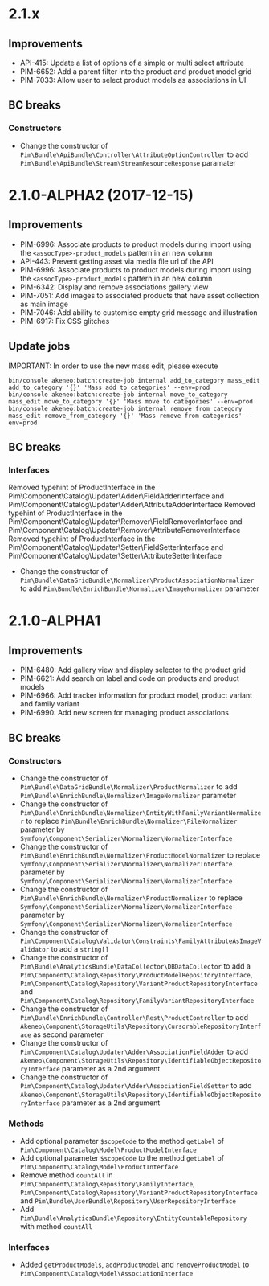 # 2.1.x

## Improvements

- API-415: Update a list of options of a simple or multi select attribute
- PIM-6652: Add a parent filter into the product and product model grid
- PIM-7033: Allow user to select product models as associations in UI

## BC breaks

### Constructors

- Change the constructor of `Pim\Bundle\ApiBundle\Controller\AttributeOptionController` to add `Pim\Bundle\ApiBundle\Stream\StreamResourceResponse` paramater

# 2.1.0-ALPHA2 (2017-12-15)

## Improvements

- PIM-6996: Associate products to product models during import using the `<assocType>-product_models` pattern in an new column
- API-443: Prevent getting asset via media file url of the API
- PIM-6996: Associate products to product models during import using the `<assocType>-product_models` pattern in an new column
- PIM-6342: Display and remove associations gallery view
- PIM-7051: Add images to associated products that have asset collection as main image
- PIM-7046: Add ability to customise empty grid message and illustration
- PIM-6917: Fix CSS glitches

## Update jobs

IMPORTANT: In order to use the new mass edit, please execute

```
bin/console akeneo:batch:create-job internal add_to_category mass_edit add_to_category '{}' 'Mass add to categories' --env=prod
bin/console akeneo:batch:create-job internal move_to_category mass_edit move_to_category '{}' 'Mass move to categories' --env=prod
bin/console akeneo:batch:create-job internal remove_from_category mass_edit remove_from_category '{}' 'Mass remove from categories' --env=prod
```

## BC breaks

### Interfaces

Removed typehint of ProductInterface in the Pim\Component\Catalog\Updater\Adder\FieldAdderInterface and Pim\Component\Catalog\Updater\Adder\AttributeAdderInterface
Removed typehint of ProductInterface in the Pim\Component\Catalog\Updater\Remover\FieldRemoverInterface and Pim\Component\Catalog\Updater\Remover\AttributeRemoverInterface
Removed typehint of ProductInterface in the Pim\Component\Catalog\Updater\Setter\FieldSetterInterface and Pim\Component\Catalog\Updater\Setter\AttributeSetterInterface
- Change the constructor of `Pim\Bundle\DataGridBundle\Normalizer\ProductAssociationNormalizer` to add `Pim\Bundle\EnrichBundle\Normalizer\ImageNormalizer` parameter

# 2.1.0-ALPHA1

## Improvements

- PIM-6480: Add gallery view and display selector to the product grid
- PIM-6621: Add search on label and code on products and product models
- PIM-6966: Add tracker information for product model, product variant and family variant
- PIM-6990: Add new screen for managing product associations

## BC breaks

### Constructors

- Change the constructor of `Pim\Bundle\DataGridBundle\Normalizer\ProductNormalizer` to add `Pim\Bundle\EnrichBundle\Normalizer\ImageNormalizer` parameter
- Change the constructor of `Pim\Bundle\EnrichBundle\Normalizer\EntityWithFamilyVariantNormalizer` to replace `Pim\Bundle\EnrichBundle\Normalizer\FileNormalizer` parameter by `Symfony\Component\Serializer\Normalizer\NormalizerInterface`
- Change the constructor of `Pim\Bundle\EnrichBundle\Normalizer\ProductModelNormalizer` to replace `Symfony\Component\Serializer\Normalizer\NormalizerInterface` parameter by `Symfony\Component\Serializer\Normalizer\NormalizerInterface`
- Change the constructor of `Pim\Bundle\EnrichBundle\Normalizer\ProductNormalizer` to replace `Symfony\Component\Serializer\Normalizer\NormalizerInterface` parameter by `Symfony\Component\Serializer\Normalizer\NormalizerInterface`
- Change the constructor of `Pim\Component\Catalog\Validator\Constraints\FamilyAttributeAsImageValidator` to add a `string[]`
- Change the constructor of `Pim\Bundle\AnalyticsBundle\DataCollector\DBDataCollector` to add a `Pim\Component\Catalog\Repository\ProductModelRepositoryInterface`, `Pim\Component\Catalog\Repository\VariantProductRepositoryInterface` and `Pim\Component\Catalog\Repository\FamilyVariantRepositoryInterface`
- Change the constructor of `Pim\Bundle\EnrichBundle\Controller\Rest\ProductController` to add `Akeneo\Component\StorageUtils\Repository\CursorableRepositoryInterface` as second parameter
- Change the constructor of `Pim\Component\Catalog\Updater\Adder\AssociationFieldAdder` to add `Akeneo\Component\StorageUtils\Repository\IdentifiableObjectRepositoryInterface` parameter as a 2nd argument
- Change the constructor of `Pim\Component\Catalog\Updater\Adder\AssociationFieldSetter` to add `Akeneo\Component\StorageUtils\Repository\IdentifiableObjectRepositoryInterface` parameter as a 2nd argument

### Methods

- Add optional parameter `$scopeCode` to the method `getLabel` of `Pim\Component\Catalog\Model\ProductModelInterface`
- Add optional parameter `$scopeCode` to the method `getLabel` of `Pim\Component\Catalog\Model\ProductInterface`
- Remove method `countAll` in `Pim\Component\Catalog\Repository\FamilyInterface`, `Pim\Component\Catalog\Repository\VariantProductRepositoryInterface` and `Pim\Bundle\UserBundle\Repository\UserRepositoryInterface`
- Add `Pim\Bundle\AnalyticsBundle\Repository\EntityCountableRepository` with method `countAll`

### Interfaces

- Added `getProductModels`, `addProductModel` and `removeProductModel` to `Pim\Component\Catalog\Model\AssociationInterface`
